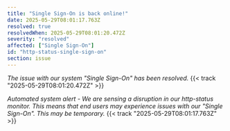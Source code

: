 ```yaml
---
title: "Single Sign-On is back online!"
date: 2025-05-29T08:01:17.763Z
resolved: true
resolvedWhen: 2025-05-29T08:01:20.472Z
severity: "resolved"
affected: ["Single Sign-On"]
id: "http-status-single-sign-on"
section: issue
---
```


*The issue with our system "Single Sign-On" has been resolved.* {{< track "2025-05-29T08:01:20.472Z" >}}

**Automated system alert* - We are sensing a disruption in our http-status monitor. This means that end users may experience issues with our "Single Sign-On". This may be temporary.* {{< track "2025-05-29T08:01:17.763Z" >}}
